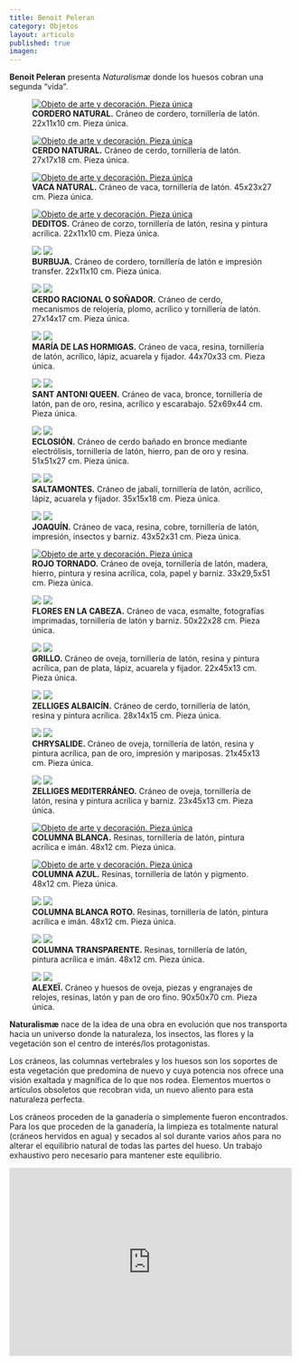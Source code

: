 ```yaml
---
title: Benoit Peleran
category: Objetos
layout: articulo
published: true
imagen: 
---
```


**Benoit Peleran** presenta _Naturalismæ_ donde los huesos cobran una segunda “vida”.

<div class="figure-group">
<figure>
	<a href="http://www.respiracion-circular-avanzada.es/galeribcn/1.jpg"><img src="http://www.respiracion-circular-avanzada.es/galeribcn/1.jpg" alt="Objeto de arte y decoración. Pieza única"></a>
	<figcaption><b>CORDERO NATURAL.</b>
Cráneo de cordero, tornillería de latón. 22x11x10 cm. Pieza única.</figcaption>
</figure>


<figure>
	<a href="http://www.respiracion-circular-avanzada.es/galeribcn/2.jpg"><img src="http://www.respiracion-circular-avanzada.es/galeribcn/2.jpg" alt="Objeto de arte y decoración. Pieza única"></a>
	<figcaption><b>CERDO NATURAL.</b>
Cráneo de cerdo, tornillería de latón. 27x17x18 cm. Pieza única.</figcaption>
</figure>


<figure>
	<a href="http://www.respiracion-circular-avanzada.es/galeribcn/3.jpg"><img src="http://www.respiracion-circular-avanzada.es/galeribcn/3.jpg" alt="Objeto de arte y decoración. Pieza única"></a>
	<figcaption><b>VACA NATURAL.</b>
Cráneo de vaca, tornillería de latón. 45x23x27 cm. Pieza única.</figcaption>
</figure>


<figure>
	<a href="http://www.respiracion-circular-avanzada.es/galeribcn/4A.jpg"><img src="http://www.respiracion-circular-avanzada.es/galeribcn/4A.jpg" alt="Objeto de arte y decoración. Pieza única"></a>
	<figcaption><b>DEDITOS.</b>
Cráneo de corzo, tornillería de latón, resina y pintura acrílica. 22x11x10 cm. Pieza única.</figcaption>
</figure>
</div>


<figure class="half">
	<a href="http://www.respiracion-circular-avanzada.es/galeribcn/4.jpg"><img src="http://www.respiracion-circular-avanzada.es/galeribcn/4.jpg"></a>
	<a href="http://www.respiracion-circular-avanzada.es/galeribcn/4_1.jpg"><img src="http://www.respiracion-circular-avanzada.es/galeribcn/4_1.jpg"></a>
	<figcaption><b>BURBUJA.</b>
Cráneo de cordero, tornillería de latón e impresión transfer. 22x11x10 cm. Pieza única.</figcaption>
</figure>



<figure class="half">
	<a href="http://www.respiracion-circular-avanzada.es/galeribcn/5.jpg"><img src="http://www.respiracion-circular-avanzada.es/galeribcn/5.jpg"></a>
	<a href="http://www.respiracion-circular-avanzada.es/galeribcn/5_1.jpg"><img src="http://www.respiracion-circular-avanzada.es/galeribcn/5_1.jpg"></a>
	<figcaption><b>CERDO RACIONAL O SOÑADOR.</b>
Cráneo de cerdo, mecanismos de relojería, plomo, acrílico y tornillería de latón. 27x14x17 cm. Pieza única.</figcaption>
</figure>



<figure class="half">
	<a href="http://www.respiracion-circular-avanzada.es/galeribcn/6.jpg"><img src="http://www.respiracion-circular-avanzada.es/galeribcn/6.jpg"></a>
	<a href="http://www.respiracion-circular-avanzada.es/galeribcn/6_1.jpg"><img src="http://www.respiracion-circular-avanzada.es/galeribcn/6_1.jpg"></a>
<figcaption><b>MARÍA DE LAS HORMIGAS.</b>
Cráneo de vaca, resina, tornillería de latón, acrílico, lápiz, acuarela y fijador. 44x70x33 cm. Pieza única.</figcaption>
</figure>

	
<figure class="half">
	<a href="http://www.respiracion-circular-avanzada.es/galeribcn/7.jpg"><img src="http://www.respiracion-circular-avanzada.es/galeribcn/7.jpg"></a>
	<a href="http://www.respiracion-circular-avanzada.es/galeribcn/7_1.jpg"><img src="http://www.respiracion-circular-avanzada.es/galeribcn/7_1.jpg"></a>
<figcaption><b>SANT ANTONI QUEEN.</b>
Cráneo de vaca, bronce, tornillería de latón, pan de oro, resina, acrílico y escarabajo. 52x69x44 cm. Pieza única.</figcaption>
</figure>	


<figure class="half">
	<a href="http://www.respiracion-circular-avanzada.es/galeribcn/8.jpg"><img src="http://www.respiracion-circular-avanzada.es/galeribcn/8.jpg"></a>
	<a href="http://www.respiracion-circular-avanzada.es/galeribcn/8_1.jpg"><img src="http://www.respiracion-circular-avanzada.es/galeribcn/8_1.jpg"></a>
<figcaption><b>ECLOSIÓN.</b>
Cráneo de cerdo bañado en bronce mediante electrólisis, tornillería de latón, hierro, pan de oro y resina. 51x51x27 cm. Pieza única.</figcaption>
</figure>


<figure class="half">
	<a href="http://www.respiracion-circular-avanzada.es/galeribcn/9.jpg"><img src="http://www.respiracion-circular-avanzada.es/galeribcn/9.jpg"></a>
	<a href="http://www.respiracion-circular-avanzada.es/galeribcn/9_1.jpg"><img src="http://www.respiracion-circular-avanzada.es/galeribcn/9_1.jpg"></a>
	<figcaption><b>SALTAMONTES.</b>
Cráneo de jabalí, tornillería de latón, acrílico, lápiz, acuarela y fijador. 35x15x18 cm. Pieza única.</figcaption>
</figure>


<figure class="half">
	<a href="http://www.respiracion-circular-avanzada.es/galeribcn/10.jpg"><img src="http://www.respiracion-circular-avanzada.es/galeribcn/10.jpg"></a>
	<a href="http://www.respiracion-circular-avanzada.es/galeribcn/10_1.jpg"><img src="http://www.respiracion-circular-avanzada.es/galeribcn/10_1.jpg"></a>
	<figcaption><b>JOAQUÍN.</b>
Cráneo de vaca, resina, cobre, tornillería de latón, impresión, insectos y barniz. 43x52x31 cm. Pieza única.</figcaption>
</figure>


<figure>
	<a href="http://www.respiracion-circular-avanzada.es/galeribcn/11.jpg"><img src="http://www.respiracion-circular-avanzada.es/galeribcn/11.jpg" alt="Objeto de arte y decoración. Pieza única"></a>
	<figcaption><b>ROJO TORNADO.</b>
Cráneo de oveja, tornillería de latón, madera, hierro, pintura y resina acrílica, cola, papel y barniz. 33x29,5x51 cm. Pieza única.</figcaption>
</figure>


<figure class="half">
	<a href="http://www.respiracion-circular-avanzada.es/galeribcn/12.jpg"><img src="http://www.respiracion-circular-avanzada.es/galeribcn/12.jpg"></a>
	<a href="http://www.respiracion-circular-avanzada.es/galeribcn/12_1.jpg"><img src="http://www.respiracion-circular-avanzada.es/galeribcn/12_1.jpg"></a>
<figcaption><b>FLORES EN LA CABEZA.</b>
Cráneo de vaca, esmalte, fotografías imprimadas, tornillería de latón y barniz. 50x22x28 cm. Pieza única.</figcaption>
</figure>
	

<figure class="half">
	<a href="http://www.respiracion-circular-avanzada.es/galeribcn/13.jpg"><img src="http://www.respiracion-circular-avanzada.es/galeribcn/13.jpg"></a>
	<a href="http://www.respiracion-circular-avanzada.es/galeribcn/13_1.jpg"><img src="http://www.respiracion-circular-avanzada.es/galeribcn/13_1.jpg"></a>
	<figcaption><b>GRILLO.</b>
Cráneo de oveja, tornillería de latón, resina y pintura acrílica, pan de plata, lápiz, acuarela y fijador. 22x45x13 cm. Pieza única.</figcaption>
</figure>


<figure class="half">
	<a href="http://www.respiracion-circular-avanzada.es/galeribcn/14.jpg"><img src="http://www.respiracion-circular-avanzada.es/galeribcn/14.jpg"></a>
	<a href="http://www.respiracion-circular-avanzada.es/galeribcn/14_1.jpg"><img src="http://www.respiracion-circular-avanzada.es/galeribcn/14_1.jpg"></a>
	<figcaption><b>ZELLIGES ALBAICÍN.</b>
Cráneo de cerdo, tornillería de latón, resina y pintura acrílica. 28x14x15 cm. Pieza única.</figcaption>
</figure>


<figure class="half">
	<a href="http://www.respiracion-circular-avanzada.es/galeribcn/16.jpg"><img src="http://www.respiracion-circular-avanzada.es/galeribcn/16.jpg"></a>
	<a href="http://www.respiracion-circular-avanzada.es/galeribcn/16_1.jpg"><img src="http://www.respiracion-circular-avanzada.es/galeribcn/16_1.jpg"></a>
	<figcaption><b>CHRYSALIDE.</b>
Cráneo de oveja, tornillería de latón, resina y pintura acrílica, pan de oro, impresión y mariposas. 21x45x13 cm. Pieza única.</figcaption>
</figure>


<figure class="half">
	<a href="http://www.respiracion-circular-avanzada.es/galeribcn/18.jpg"><img src="http://www.respiracion-circular-avanzada.es/galeribcn/18.jpg"></a>
	<a href="http://www.respiracion-circular-avanzada.es/galeribcn/18_1.jpg"><img src="http://www.respiracion-circular-avanzada.es/galeribcn/18_1.jpg"></a>
	<figcaption><b>ZELLIGES MEDITERRÁNEO.</b>
Cráneo de oveja, tornillería de latón, resina y pintura acrílica y barniz. 23x45x13 cm. Pieza única.</figcaption>
</figure>


<div class="figure-group">
<figure>
	<a href="http://www.respiracion-circular-avanzada.es/galeribcn/20.jpg"><img src="http://www.respiracion-circular-avanzada.es/galeribcn/20.jpg" alt="Objeto de arte y decoración. Pieza única"></a>
	<figcaption><b>COLUMNA BLANCA.</b>
Resinas, tornillería de latón, pintura acrílica e imán. 48x12 cm. Pieza única.</figcaption>
</figure>


<figure>
	<a href="http://www.respiracion-circular-avanzada.es/galeribcn/21.jpg"><img src="http://www.respiracion-circular-avanzada.es/galeribcn/21.jpg" alt="Objeto de arte y decoración. Pieza única"></a>
	<FIGCAPTION><B>COLUMNA AZUL.</b>
Resinas, tornillería de latón y pigmento. 48x12 cm. Pieza única.</figcaption>
</figure>
</div>


<figure class="half">
	<a href="http://www.respiracion-circular-avanzada.es/galeribcn/22.jpg"><img src="http://www.respiracion-circular-avanzada.es/galeribcn/22.jpg"></a>
	<a href="http://www.respiracion-circular-avanzada.es/galeribcn/22_1.jpg"><img src="http://www.respiracion-circular-avanzada.es/galeribcn/22_1.jpg"></a>
	<figcaption><b> COLUMNA BLANCA ROTO.</b>
Resinas, tornillería de latón, pintura acrílica e imán.  48x12 cm. Pieza única.</figcaption>
</figure>


<figure class="half">
	<a href="http://www.respiracion-circular-avanzada.es/galeribcn/23.jpg"><img src="http://www.respiracion-circular-avanzada.es/galeribcn/23.jpg"></a>
	<a href="http://www.respiracion-circular-avanzada.es/galeribcn/23_1.jpg"><img src="http://www.respiracion-circular-avanzada.es/galeribcn/23_1.jpg"></a>
	<figcaption><b>COLUMNA TRANSPARENTE.</b>
Resinas, tornillería de latón, pintura acrílica e imán. 48x12 cm. Pieza única.</figcaption>
</figure>


<figure class="half">
	<a href="http://www.respiracion-circular-avanzada.es/galeribcn/24.jpg"><img src="http://www.respiracion-circular-avanzada.es/galeribcn/24.jpg"></a>
	<a href="http://www.respiracion-circular-avanzada.es/galeribcn/24_1.jpg"><img src="http://www.respiracion-circular-avanzada.es/galeribcn/24_1.jpg"></a>
	<figcaption><b>ALEXEÏ.</b>
Cráneo y huesos de oveja, piezas y engranajes de relojes, resinas, latón y pan de oro fino. 90x50x70 cm. Pieza única.</figcaption>
</figure>
</div>





**Naturalismæ** nace de la idea de una obra en evolución que nos transporta hacia un universo donde la naturaleza, los insectos, las flores y la vegetación son el centro de interés/los protagonistas. 

Los cráneos, las columnas vertebrales y los huesos son los soportes de esta vegetación que predomina de nuevo y cuya potencia nos ofrece una visión exaltada y magnífica de lo que nos rodea. Elementos muertos o artículos obsoletos que recobran vida, un nuevo aliento para esta naturaleza perfecta. 

Los cráneos proceden de la ganadería o simplemente fueron encontrados. Para los que proceden de la ganadería, la limpieza es totalmente natural (cráneos hervidos en agua) y secados al sol durante varios años para no alterar el equilibrio natural de todas las partes del hueso. Un trabajo exhaustivo pero necesario para mantener este equilibrio.


<iframe width="500" height="333" src="https://player.vimeo.com/video/138410825?color=ffffff" frameborder="0" allowfullscreen></iframe>


